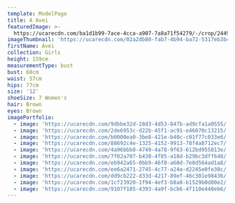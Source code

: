 ```yaml
---
template: ModelPage
title: A Avei
featuredImage: >-
  https://ucarecdn.com/ba1d1b99-7ace-4cca-a907-7a8a71f54279/-/crop/2449x1305/0,0/-/preview/
imageThumbnail: 'https://ucarecdn.com/02a2db80-fab7-4b94-ba72-5317eb3bc08c/'
firstName: Avei
collection: Girls
height: 159cm
measurementType: bust
bust: 68cm
waist: 57cm
hips: 77cm
size: '12'
shoeSize: 7 Women's
hair: Brown
eyes: Brown
imagePortfolio:
  - image: 'https://ucarecdn.com/9dbbe32d-28d3-4d53-847b-ad9cfa1a0555/'
  - image: 'https://ucarecdn.com/2de6953c-d22b-45f1-ac91-e46070c13215/'
  - image: 'https://ucarecdn.com/b0000ea0-3be8-421e-b40c-c01f77c033e6/'
  - image: 'https://ucarecdn.com/88692c4e-1325-4152-9913-78f4a8712ec7/'
  - image: 'https://ucarecdn.com/4a96bbb8-4749-4a78-9f63-612bd955813e/'
  - image: 'https://ucarecdn.com/7f02a707-b430-4f05-a18d-b29bc3dff648/'
  - image: 'https://ucarecdn.com/eb942a65-0bb9-46f8-a60d-7e8d564ad1a8/'
  - image: 'https://ucarecdn.com/ee6a2471-2745-4c77-a24a-d2245e0fe30c/'
  - image: 'https://ucarecdn.com/dd9cb222-d33d-4217-89ef-46c301e98436/'
  - image: 'https://ucarecdn.com/1cf23920-1f94-4ef3-b8a8-b1529b0d00e2/'
  - image: 'https://ucarecdn.com/9107f185-4393-4a9f-bcb6-4f110e448eb6/'
---
```


